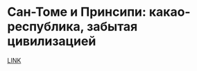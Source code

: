 # Сан-Томе и Принсипи: какао-республика, забытая цивилизацией



[LINK](https://varlamov.ru/3063321.html)